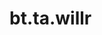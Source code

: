 <div itemscope itemtype="http://developers.google.com/ReferenceObject">
<meta itemprop="name" content="bt.ta.willr" />
<meta itemprop="path" content="Stable" />
</div>

# bt.ta.willr

<!-- Insert buttons and diff -->

<table class="tfo-notebook-buttons tfo-api nocontent" align="left">

</table>





<pre class="devsite-click-to-copy prettyprint lang-py tfo-signature-link">
<code>bt.ta.willr(
    *args, **kwargs
) -> np.array
</code></pre>



<!-- Placeholder for "Used in" -->
